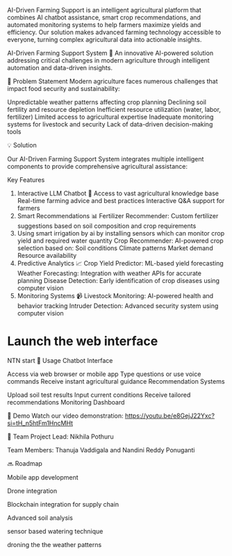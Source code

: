 AI-Driven Farming Support is an intelligent agricultural platform that combines AI chatbot assistance, smart crop recommendations, and automated monitoring systems to help farmers maximize yields and efficiency. Our solution makes advanced farming technology accessible to everyone, turning complex agricultural data into actionable insights.


AI-Driven Farming Support System 🌾
An innovative AI-powered solution addressing critical challenges in modern agriculture through intelligent automation and data-driven insights.

🎯 Problem Statement
Modern agriculture faces numerous challenges that impact food security and sustainability:

Unpredictable weather patterns affecting crop planning
Declining soil fertility and resource depletion
Inefficient resource utilization (water, labor, fertilizer)
Limited access to agricultural expertise
Inadequate monitoring systems for livestock and security
Lack of data-driven decision-making tools

💡 Solution

Our AI-Driven Farming Support System integrates multiple intelligent components to provide comprehensive agricultural assistance:

Key Features
1. Interactive LLM Chatbot 🤖
Access to vast agricultural knowledge base
Real-time farming advice and best practices
Interactive Q&A support for farmers
2. Smart Recommendations 📊
Fertilizer Recommender: Custom fertilizer suggestions based on soil composition and crop requirements
3. Using smart irrigation by ai by installing sensors which can monitor crop yield and required water quantity 
Crop Recommender: AI-powered crop selection based on:
Soil conditions
Climate patterns
Market demand
Resource availability
4. Predictive Analytics 📈
Crop Yield Predictor: ML-based yield forecasting
Weather Forecasting: Integration with weather APIs for accurate planning
Disease Detection: Early identification of crop diseases using computer vision
5. Monitoring Systems 📹
Livestock Monitoring: AI-powered health and behavior tracking
Intruder Detection: Advanced security system using computer vision
   
# Launch the web interface
NTN start
📱 Usage
Chatbot Interface

Access via web browser or mobile app
Type questions or use voice commands
Receive instant agricultural guidance
Recommendation Systems

Upload soil test results
Input current conditions
Receive tailored recommendations
Monitoring Dashboard


🎥 Demo
Watch our video demonstration: https://youtu.be/e8GejJ22Yxc?si=tH_n5htFm1HncMHt

👥 Team
Project Lead: Nikhila Pothuru 

Team Members: Thanuja Vaddigala 
         and Nandini Reddy Ponuganti


🔜 Roadmap

 Mobile app development
 
 Drone integration
 
 Blockchain integration for supply chain
 
 Advanced soil analysis
 
 sensor based watering technique 
 
 droning the the weather patterns
 
